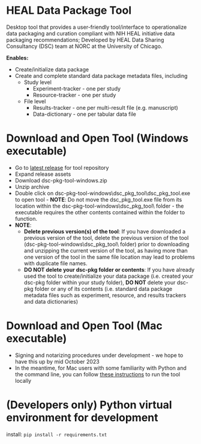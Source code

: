 # HEAL Data Package Tool
Desktop tool that provides a user-friendly tool/interface to operationalize data packaging and curation compliant with NIH HEAL initiative data packaging recommendations; Developed by HEAL Data Sharing Consultancy (DSC) team at NORC at the University of Chicago.

**Enables:**
- Create/initialize data package
- Create and complete standard data package metadata files, including
    - Study level
      - Experiment-tracker - one per study
      - Resource-tracker - one per study
    - File level
      - Results-tracker - one per multi-result file (e.g. manuscript)
      - Data-dictionary - one per tabular data file

# Download and Open Tool (Windows executable)
- Go to [latest release](https://github.com/norc-heal/heal-data-pkg-tool/releases/latest/) for tool repository 
- Expand release assets
- Download dsc-pkg-tool-windows.zip
- Unzip archive
- Double click on dsc-pkg-tool-windows\dsc_pkg_tool\dsc_pkg_tool.exe to open tool - **NOTE**: Do not move the dsc_pkg_tool.exe file from its location within the dsc-pkg-tool-windows\dsc_pkg_tool\ folder - the executable requires the other contents contained within the folder to function. 
- **NOTE**:
    - **Delete previous version(s) of the tool**: If you have downloaded a previous version of the tool, delete the previous version of the tool (dsc-pkg-tool-windows\dsc_pkg_tool\ folder) prior to downloading and unzipping the current version of the tool, as having more than one version of the tool in the same file location may lead to problems with duplicate file names.
    - **DO NOT delete your dsc-pkg folder or contents**: If you have already used the tool to create/initialize your data package (i.e. created your dsc-pkg folder within your study folder), **DO NOT** delete your dsc-pkg folder or any of its contents (i.e. standard data package metadata files such as experiment, resource, and results trackers and data dictionaries)

# Download and Open Tool (Mac executable)
- Signing and notarizing procedures under development - we hope to have this up by mid October 2023
- In the meantime, for Mac users with some familiarity with Python and the command line, you can follow [these instructions](https://norc-heal.github.io/heal-data-pkg-tool-docs/about/download/start-mac/) to run the tool locally 

# (Developers only) Python virtual environment for development
install:
``` pip install -r requirements.txt ```







